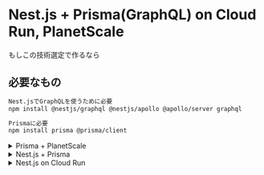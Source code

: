 # Nest.js + Prisma(GraphQL) on Cloud Run, PlanetScale
もしこの技術選定で作るなら

## 必要なもの

```bash
Nest.jsでGraphQLを使うために必要
npm install @nestjs/graphql @nestjs/apollo @apollo/server graphql

Prismaに必要
npm install prisma @prisma/client
```

<details>
<summary>Prisma + PlanetScale</summary>  

## 1. Prismaで設計しPlanetScaleへpush

```bash
npx prisma init
```

- .envとprisma/schema.prismaが生成される
  - .envのDATABASE_URLをplanetscaleのURLにする
    - **`DATABASE_URL="mysql://root@127.0.0.1:3309/[DB名]"`**
  - schema.prismaにmodelを書いていく

```bash
pscale db create [DB名] --region [リージョン名]
```
- AWSのTokyoリージョンならap-northeast。
  - Googleはベータ版

```bash
pscale connect [DB名] main --port 3309
```
- 接続

```bash
// 別のターミナルで、
npx prisma db push
```

- schemaをpush

```bash
pscale branch promote [DB名] main
pscale branch safe-migrations enable [DB名] main
```

- 初期スキーマが追加されたので、mainブランチを運用ステータスに昇格
    - 本番用になり、削除できなくなるなど保護される

## 2. 開発用のブランチを切り、継続的にpush

> planetscaleではprisma migrateではなく、下記の方法を推奨

```bash
pscale branch create [DB名] [ブランチ名]
```

- mainブランチとは別に新しいブランチを作成する

```bash
// mainブランチとの接続を切り、作成したブランチに接続する
// (ブランチを作成してから接続できるまで時間がかかる)
pscale connect [DB名] [ブランチ名] --port 3309
```

- mainブランチとの接続を切り、作成したブランチに接続する
    
    ※ ブランチを作成してから接続できるまで時間がかかる
    

```bash
npx prisma db push
```

- 変更をpush

```bash
pscale deploy-request create [DB名] [ブランチ名]
```

- デプロイリクエストを作成

```bash
pscale deploy-request deploy [DB名] [数字？]
```

- デプロイする
- 数字はリクエストした時に生成されたもの

```bash
npx prisma generate
```

- 変更されたスキーマを@prisma/clientに反映する
</details>

<details>
<summary>Nest.js + Prisma</summary>  

## Nest.jsでprismaを使う

```tsx
import { INestApplication, Injectable, OnModuleInit } from '@nestjs/common';
import { PrismaClient } from '@prisma/client';

@Injectable()
export class PrismaService extends PrismaClient implements OnModuleInit {
  async onModuleInit() {
    await this.$connect();
  }

  async enableShutdownHooks(app: INestApplication) {
    this.$on('beforeExit', async () => {
      await app.close();
    });
  }
}
```
- お決まりのファイルを作成(公式ドキュメント参照)

```tsx
// post.model.ts
import { Field, ID, ObjectType } from '@nestjs/graphql';

@ObjectType()
export class Post {
  @Field(() => ID)
  id: string;

	@Field()
	createdAt: Date;

	...
```

- post/mode/post.model.tsの作成
    - schemaがPostで@@map(”posts”)の場合、classやファイル名はpost？posts？
- 型はgraphqlっぽくて独特
- @map(”created_at”)としていても、createdAtで定義しないと取得できない

```bash
next g resolver post
```

- resolverを作成

```tsx
// post.resolver.ts
import { Args, Mutation, Query, Resolver } from '@nestjs/graphql';
import { PrismaService } from 'src/prisma.service';
import { Post } from './model/post.model';

@Resolver()
export class PostResolver {
  constructor(private prisma: PrismaService) {} // prisma初期化

  // post一覧の取得
  @Query(() => [Post])
  async posts() {
    return this.prisma.post.findMany();
  }

  // postの作成
  @Mutation(() => Post)
  async createPost(@Args('title') title: string, @Args('body') body: string) {
    return this.prisma.post.create({ data: { title, body } });
  }
}
```

- PrismaServiceを初期化
- graphqlのデコレータquery, mutationを使う

```tsx
// app.module.ts
~~~

@Module({
  imports: [
    GraphQLModule.forRoot<ApolloDriverConfig>({
      driver: ApolloDriver, // v10から必須に
      autoSchemaFile: join(process.cwd(), 'src/schema.gql'),
      sortSchema: true, // モジュールで定義されている並び
    }),
    CatsModule,
  ],
  controllers: [...],
  providers: [AppService, PrismaService, ...], // PrismaServiceを追加?
})

~~~
```

- Graphqlを使うために必要なものをimport
- providersにPrismaServiceを追加する必要がある？
    - 公式ドキュメントとは少し違う
    - 多くの記事では追加されている
    

```bash
npm run start:dev
```

- コードをもとにschema.gqlが生成される
    - コードを変更すればschema.gqlも変わる
    - 手動では変更しない
</details>

<details>
<summary>Nest.js on Cloud Run</summary>  

## 1. 必要なファイルを作成

- .dockerignoreと.gcloudignoreを作成
  - [Node.js on Cloud Runのテンプレート](https://github.com/GoogleCloudPlatform/cloud-run-microservice-template-nodejs)にサンプルがある

```
# ビルド環境
## 軽量版もいいけど動作が保証できない
FROM node:18.16.0 AS builder
## 作業ディレクトリを/appにする
WORKDIR /app
## package.jsonとpackage-lock.jsonをコピー
COPY package*.json ./
## prisma に必要
COPY prisma ./prisma/
## npm ciはpackage-lock.jsonの更新を行わないので、本番はこれでいい
## --only=procductionをつけないので、devDependenciesの@nest/cliもインストールする
## キャッシュクリアする
RUN npm ci && npm cache clean --force
COPY . .
## prismaを反映?する
RUN npx prisma generate
## バンドルファイル作成
## @nest/cliがあるのでnpm run buildが実行できる
RUN npm run build

# 実行環境
## 軽量版もいいけど動作が保証できない
FROM node:18.16.0 AS production
## production環境に設定
ARG NODE_ENV=production
ENV NODE_ENV=${NODE_ENV}
## rootユーザーだとなんでもできてしまうので、nodeに変更
USER node
WORKDIR /app
COPY package*.json ./
COPY prisma ./prisma
## devDependenciesが必要なものはbuilder環境で行っているため、--only=productionでdependenciesのみインストール
RUN npm ci --only=production
## builder環境のnpm run buildの結果をnodeの権限でコピー
COPY --chown=node:node --from=builder /app/dist ./dist
## Cloud Runにおいて明示的に3000を使用する
EXPOSE 3000
CMD ["node", "dist/main.js" ]
```
- Dockerfileを作成
- 改善点は色々ありそう

ローカルで動作確認する場合は、
```bach
docker build -t [イメージ名] .
docker run -e DATABASE_URL="[PlanetScaleのURL]" -p 3000:3000 [イメージ名]
```
- PlanetScaleのURLはDBのページのConnectから取得する
- コマンドの最後にに:などがあると動作しないので、-eと-pの後にイメージ名を指定する
- http:localhost:3000/graphqlにアクセスしても、CORSエラーでGraphQLのエディタは開けない
  - それ以外のエンドポイントで動作確認できる

</details>
